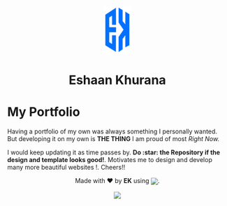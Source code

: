 <p align="center">
  <img width="65" height="110" src="/src/images/logo-blue.png" alt="My Logo">
</p>
<h1 align="center"> <strong> Eshaan Khurana </strong> </h1>

# My Portfolio

Having a portfolio of my own was always something I personally wanted. But developing it on my own is **THE THING** I am proud of most *Right Now.*

<p>
  I would keep updating it as time passes by. <strong>Do :star: the Repository if the design and template looks good!</strong>. Motivates me to design and develop many more beautiful websites !. Cheers!!
</p>
  
<p align="center">
  Made with ❤️ by <strong>EK</strong> using <img src="https://cdn2.iconfinder.com/data/icons/designer-skills/128/react-512.png" width="30"     align="center">.
</p>

<p align="center">
  <a href="https://app.netlify.com/sites/eshaankhurana/deploys">
      <img src="https://api.netlify.com/api/v1/badges/2f1563cd-34c6-492b-8d6d-59d25b28045b/deploy-status" align="center">
  </a>
</p>
